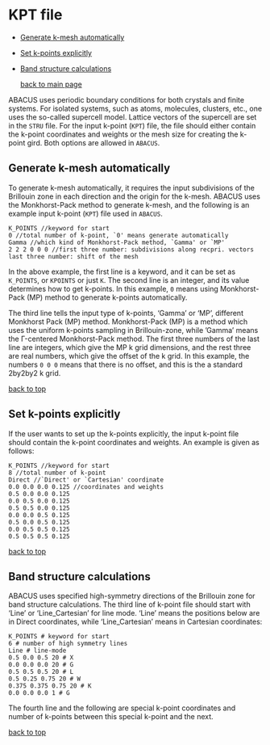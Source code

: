 # KPT file
- [Generate k-mesh automatically](#generate-k-mesh-automatically)
- [Set k-points explicitly](#set-k-points-explicitly)
- [Band structure calculations](#band-structure-calculations)


   [back to main page](../README.md)

ABACUS uses periodic boundary conditions for both crystals and finite systems. For isolated systems, such as atoms, molecules, clusters, etc., one uses the so-called supercell model. Lattice vectors of the supercell are set in the `STRU` file. For the input k-point (`KPT`) file, the file should either contain the k-point coordinates and weights or the mesh size for creating the k-point gird. Both options are allowed in `ABACUS`.

## Generate k-mesh automatically 
To generate k-mesh automatically, it requires the input subdivisions of the Brillouin zone
in each direction and the origin for the k-mesh. ABACUS uses the Monkhorst-Pack
method to generate k-mesh, and the following is an example input k-point (`KPT`) file used in
`ABACUS`.
```
K_POINTS //keyword for start
0 //total number of k-point, `0' means generate automatically
Gamma //which kind of Monkhorst-Pack method, `Gamma' or `MP'
2 2 2 0 0 0 //first three number: subdivisions along recpri. vectors
last three number: shift of the mesh
```
In the above example, the first line is a keyword, and it can be set as `K_POINTS`, or `KPOINTS` or just `K`.
The second line is an integer, and its value determines how to get k-points. In this example, `0` means using Monkhorst-Pack (MP) method to generate k-points automatically.

The third line tells the input type of k-points, ‘Gamma’ or ‘MP’, different Monkhorst Pack
(MP) method. Monkhorst-Pack (MP) is a method which uses the uniform k-points sampling in
Brillouin-zone, while ’Gamma’ means the &Gamma;-centered Monkhorst-Pack method.
The first three numbers of the last line are integers, which give the MP k grid dimensions, and
the rest three are real numbers, which give the offset of the k grid. In this example, the numbers
`0 0 0` means that there is no offset, and this is the a standard 2by2by2 k grid.

[back to top](#kpt-file)

## Set k-points explicitly
If the user wants to set up the k-points explicitly, the input k-point file should contain
the k-point coordinates and weights. An example is given as follows:
```
K_POINTS //keyword for start
8 //total number of k-point
Direct //`Direct' or `Cartesian' coordinate
0.0 0.0 0.0 0.125 //coordinates and weights
0.5 0.0 0.0 0.125
0.0 0.5 0.0 0.125
0.5 0.5 0.0 0.125
0.0 0.0 0.5 0.125
0.5 0.0 0.5 0.125
0.0 0.5 0.5 0.125
0.5 0.5 0.5 0.125
```

[back to top](#kpt-file)

## Band structure calculations
ABACUS uses specified high-symmetry directions of the Brillouin zone for band structure
calculations. The third line of k-point file should start with ‘Line’ or ‘Line_Cartesian’ for
line mode. ‘Line’ means the positions below are in Direct coordinates, while ‘Line_Cartesian’
means in Cartesian coordinates:
```
K_POINTS # keyword for start
6 # number of high symmetry lines
Line # line-mode
0.5 0.0 0.5 20 # X
0.0 0.0 0.0 20 # G
0.5 0.5 0.5 20 # L
0.5 0.25 0.75 20 # W
0.375 0.375 0.75 20 # K
0.0 0.0 0.0 1 # G
```
The fourth line and the following are special k-point coordinates and number of k-points
between this special k-point and the next.

[back to top](#kpt-file)
